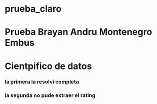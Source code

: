 # prueba_claro
# Prueba Brayan Andru Montenegro Embus
# Cientpifico de datos 
### la primera la resolvi completa
### la segunda no pude extraer el rating
